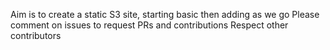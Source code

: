 Aim is to create a static S3 site, starting basic then adding as we go
Please comment on issues to request PRs and contributions
Respect other contributors 
